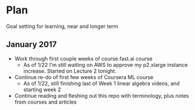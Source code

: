 # Plan

Goal setting for learning, near and longer term

## January 2017

- Work through first couple weeks of course.fast.ai course
  - As of 1/22 I'm still waiting on AWS to approve my p2.xlarge instance increase. Started on Lecture 2 tonight.
- Continue re-do of first few weeks of Coursera ML course
  - As of 1/22, still finishing last of Week 1 linear algebra videos, and starting week 2
- Continue reading and fleshing out this repo with terminology, plus notes from courses and articles
